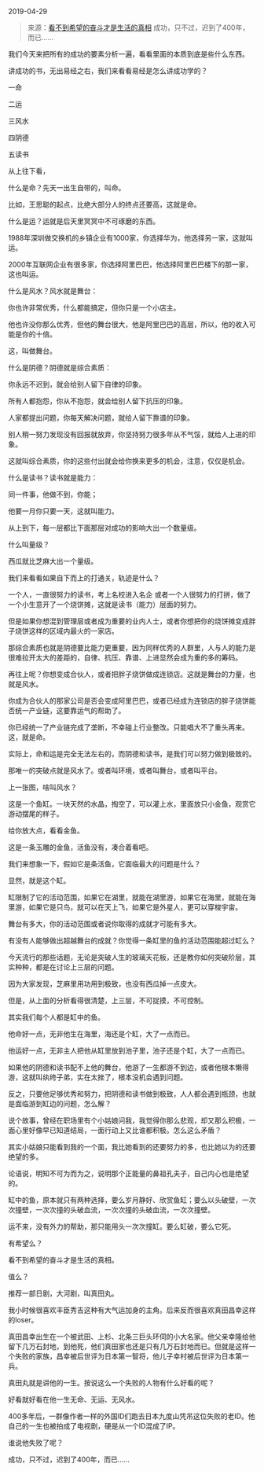 2019-04-29

> 来源：[看不到希望的奋斗才是生活的真相](http://mp.weixin.qq.com/s?__biz=MzU3NDc5Nzc0NQ==&mid=2247484454&idx=1&sn=5a5135eca447b57e44c88837bdc896d8&chksm=fd2da6f8ca5a2fee239196711b8f7ec59f20efbad8c45331d517800266dfd36a3520ee79090f&scene=27#wechat_redirect)
> 成功，只不过，迟到了400年，而已......

我们今天来把所有的成功的要素分析一遍，看看里面的本质到底是些什么东西。

  

讲成功的书，无出易经之右，我们来看看易经是怎么讲成功学的？

  

一命

二运

三风水

四阴德

五读书

  

从上往下看，

什么是命？先天一出生自带的，叫命。

  

比如，王思聪的起点，比绝大部分人的终点还要高，这就是命。

  

什么是运？运就是后天里冥冥中不可琢磨的东西。

  

1988年深圳做交换机的乡镇企业有1000家，你选择华为，他选择另一家，这就叫运。

  

2000年互联网企业有很多家，你选择阿里巴巴，他选择阿里巴巴楼下的那一家，这也叫运。

  

什么是风水？风水就是舞台：

  

你也许非常优秀，什么都能搞定，但你只是一个小店主。

他也许没你那么优秀，但他的舞台很大，他是阿里巴巴的高层，所以，他的收入可能是你的十倍。

  

这，叫做舞台。

  

什么是阴德？阴德就是综合素质：

  

你永远不迟到，就会给别人留下自律的印象。

所有人都抱怨，你从不抱怨，就会给别人留下抗压的印象。

人家都提出问题，你每天解决问题，就给人留下靠谱的印象。

别人稍一努力发现没有回报就放弃，你坚持努力很多年从不气馁，就给人上进的印象。

  

这就叫综合素质，你的这些付出就会给你换来更多的机会，注意，仅仅是机会。

  

什么是读书？读书就是能力：

  

同一件事，他做不到，你能；

他要一月你只要一天，这就叫能力。

  

从上到下，每一层都比下面那层对成功的影响大出一个数量级。

  

什么叫量级？

  

西瓜就比芝麻大出一个量级。

  

我们来看看如果自下而上的打通关，轨迹是什么？

  

一个人，一直很努力的读书，考上名校进入名企 或者一个人很努力的打拼，做了一个小生意开了一个烧饼摊，这就是读书（能力）层面的努力。

  

但是如果你想混到管理层或者成为重要的业内人士，或者你想把你的烧饼摊变成胖子烧饼这样的区域内最火的一家店。

  

那综合素质也就是阴德要比能力更重要，因为同样优秀的人群里，人与人的能力是很难拉开太大的差距的，自律、抗压、靠谱、上进显然会成为重的多的筹码。

  

再往上呢？你想变成合伙人，或者把胖子烧饼做成连锁店。这就是舞台的力量，也就是风水。

  

你成为合伙人的那家公司是否会变成阿里巴巴，或者已经成为连锁店的胖子烧饼能否统一产业链，这要靠运气的帮助了。

  

你已经统一了产业链完成了垄断，不幸碰上行业整改。只能唱大不了重头再来。这，就是命。

  

实际上，命和运是完全无法左右的，而阴德和读书，是我们可以努力做到极致的。

  

那唯一的突破点就是风水了。或者叫环境，或者叫舞台，或者叫平台。

  

上一张图，啥叫风水？

这是一个鱼缸。一块天然的水晶，掏空了，可以灌上水，里面放只小金鱼，观赏它游动摆尾的样子。

  

给你放大点，看看金鱼。

这是一条玉雕的金鱼，活鱼没有，凑合着看吧。

  

我们来想象一下，假如它是条活鱼，它面临最大的问题是什么？

显然，就是这个缸。

  

缸限制了它的活动范围，如果它在湖里，就能在湖里游，如果它在海里，就能在海里游，如果它是只鸟，就可以在天上飞，如果它是外星人，更可以穿梭宇宙。

  

舞台有多大，你的活动范围或者说你取得的成就才可能有多大。

  

有没有人能够做出超越舞台的成就？你觉得一条缸里的鱼的活动范围能超过缸么？

  

今天流行的那些话题，无论是突破人生的玻璃天花板，还是教你如何突破阶层，其实种种，都是在讨论上三层的问题。

  

因为大家发现，芝麻里用功用到极致，也没有西瓜掉一点皮大。

  

但是，从上面的分析看得很清楚，上三层，不可捉摸，不可控制。

  

其实我们每个人都是缸中的鱼。

  

他命好一点，无非他生在海里，海还是个缸，大了一点而已。

他运好一点，无非主人把他从缸里放到池子里，池子还是个缸，大了一点而已。

  

如果他的阴德和读书配不上他的舞台，他游了一生都游不到边，或者他根本懒得游，这就叫纨绔子弟，实在太挫了，根本没机会遇到问题。

  

反之，只要他足够优秀和努力，把阴德和读书做到极致，人人都会遇到瓶颈，也就是面临游到缸边的问题，怎么解？  

  

说个故事，曾经在职场里有个小姑娘问我，我觉得你那么悲观，却又那么积极，一面心里好像早已知道结局，一面行动上又比谁都积极。怎么这么矛盾？  

  

其实小姑娘只能看到我的一个面，我比她看到的还要努力的多，也比她以为的还要绝望的多。

  

论语说，明知不可为而为之，说明那个正能量的鼻祖孔夫子，自己内心也是绝望的。

  

缸中的鱼，原本就只有两种选择，要么岁月静好、欣赏鱼缸；要么以头破壁，一次次撞壁，一次次撞的头破血流，一次次撞的头破血流，一次次撞壁。

  

运不来，没有外力的帮助，那只能用头一次次撞缸。要么缸破，要么它死。  

  

有希望么？

  

看不到希望的奋斗才是生活的真相。

  

值么？

  

推荐一部日剧，大河剧，叫真田丸。

  

我小时候很喜欢丰臣秀吉这种有大气运加身的主角。后来反而很喜欢真田昌幸这样的loser。

  

真田昌幸出生在一个被武田、上杉、北条三巨头环伺的小大名家。他父亲幸隆给他留下几万石封地，到他死，他们真田家也还是只有几万石封地而已。但就是这样一个失败的家族，昌幸被后世评为日本第一智将，他儿子幸村被后世评为日本第一兵。

  

真田丸就是讲他的一生。按说这么一个失败的人物有什么好看的呢？

  

好看就好看在他一生无命、无运、无风水。

  

400多年后，一群像作者一样的外国ID们跑去日本九度山凭吊这位失败的老ID。他自己的一生也被拍成了电视剧，硬是从一个ID混成了IP。

  

谁说他失败了呢？

  

成功，只不过，迟到了400年，而已......

